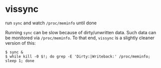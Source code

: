 # vissync
run `sync` and watch `/proc/meminfo` until done

Running `sync` can be slow because of dirty/unwritten data. Such data can be monitored via `/proc/meminfo`. To that end, `vissync` is a slightly cleaner version of this:

```
$ sync &
$ while kill -0 $!; do grep -E 'Dirty:|Writeback:' /proc/meminfo; sleep 1; done
```
